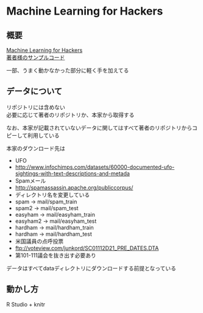 # Machine Learning for Hackers
## 概要
[Machine Learning for Hackers](http://www.amazon.co.jp/dp/4873115949)  
[著者様のサンプルコード](https://github.com/johnmyleswhite/ML_for_Hackers)  

一部、うまく動かなかった部分に軽く手を加えてる  

## データについて
リポジトリには含めない  
必要に応じて著者のリポジトリか、本家から取得する

なお、本家が記載されていないデータに関してはすべて著者のリポジトリからコピーして利用している

本家のダウンロード先は
* UFO
 * http://www.infochimps.com/datasets/60000-documented-ufo-sightings-with-text-descriptions-and-metada
* Spamメール
 * http://spamassassin.apache.org/publiccorpus/
 * ディレクトリ名を変更している
  * spam -> mail/spam_train
  * spam2 -> mail/spam_test
  * easyham -> mail/easyham_train
  * easyham2 -> mail/easyham_test
  * hardham -> mail/hardham_train
  * hardham -> mail/hardham_test
* 米国議員の点呼投票
 * ftp://voteview.com/junkord/SC01112D21_PRE_DATES.DTA
 * 第101-111議会を抜き出す必要あり

データはすべてdataディレクトリにダウンロードする前提となっている

## 動かし方
R Studio + knitr
